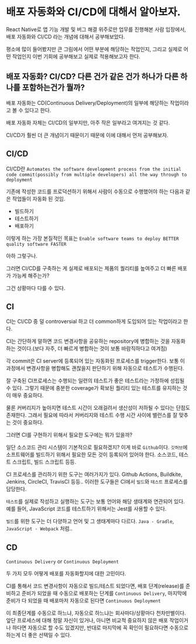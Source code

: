 # 배포 자동화와 CI/CD에 대해서 알아보자.

React Native로 앱 기능 개발 및 버그 해결 위주로만 업무를 진행해본 사람 입장에서, 배포 자동화와 CI/CD 라는 개념에 대해서 공부해보았다.

평소에 많이 들어봤지만 큰 그림에서 어떤 부분에 해당하는 작업인지, 그리고 실제로 어떤 작업인지 이번 기회에 공부해보고 실제로 적용해보고자 한다.

## 배포 자동화? CI/CD? 다른 건가 같은 건가 하나가 다른 하나를 포함하는건가 뭘까?

배포 자동화는 CD(Continuous Delivery/Deployment)의 일부에 해당하는 작업이라고 볼 수 있다고 한다.

배포 자동화 자체는 CI/CD의 일부지만, 아주 작은 일부라고 여겨지는 것 같다.

CI/CD가 훨씬 더 큰 개념이기 때문이기 때문에 이에 대해서 먼저 공부해보자.

## CI/CD

CI/CD란 `Automates the software development process from the initial code commit(possibly from multiple developers) all the way through to deployment`

기존에 작성한 코드를 프로덕션하기 위해서 사람이 수동으로 수행했어야 하는 다음과 같은 작업들이 자동화 된 것임.

- 빌드하기
- 테스트하기
- 배포하기

이렇게 하는 가장 본질적인 목표는 `Enable software teams to deploy BETTER quality software FASTER`

아하 그렇구나.

그러면 CI/CD를 구축하는 게 실제로 배포되는 제품의 퀄리티를 높여주고 더 빠른 배포가 가능케 해주는가?

그건 상황마다 다를 수 있다.

## CI

CI는 CI/CD 중 덜 controversial 하고 더 common하게 도입되어 있는 작업이라고 한다.

CI는 간단하게 말하면 코드 변경사항을 공유하는 repository에 병합하는 것을 자동화 하는 것이다.(보다 자주, 더 빠르게 병합하는 것이 보통 바람직하다고 여겨짐)

각 commit은 CI server에 등록되어 있는 자동화된 프로세스를 trigger한다. 보통 이 과정에서 변경사항을 병합해도 괜찮을지 판단하기 위해 자동으로 테스트가 수행된다.

잘 구축된 CI프로세스는 수행되는 일련의 테스트가 좋은 테스트라는 가정하에 성립될 수 있다. 그렇기 때문에 충분한 coverage가 확보된 퀄리티 있는 테스트를 유지하는 것이 매우 중요하다.

물론 커버리지가 높아지면 테스트 시간이 오래걸려서 생산성이 저하될 수 있다는 단점도 존재한다. 그래서 필요에 따라서 커버리지와 테스트 수행 시간 사이에 밸런스를 잘 맞추는 것이 중요하다.

그러면 CI를 구현하기 위해서 필요한 도구에는 뭐가 있을까?

일단 소스코드 관리 시스템이 기본적으로 필요하겠지? 이게 바로 `Github`이다. `깃허브`에 소프트웨어를 빌드하기 위해서 필요한 모든 것이 등록되어 있어야 한다. 소스코드, 테스트 스크립트, 빌드 스크립트 등등.

CI 프로세스를 관리하기 위한 도구는 여러가지가 있다. Github Actions, Buildkite, Jenkins, CircleCI, TravisCI 등등.. 이러한 도구들은 CI에서 `빌드`와 `테스트` 프로세스를 담당한다.

`테스트`를 실제로 작성하고 실행하는 도구는 보통 언어와 해당 생태계와 연관되어 있다. 예를 들어, JavaScript 코드를 테스트하기 위해서는 Jest를 사용할 수 있다.

`빌드`를 위한 도구는 더 다양하고 언어 및 그 생태계마다 다르다. `Java - Gradle`, `JavaScript - Webpack` 처럼..

## CD

`Continuous Delivery` or `Continuous Deployment`

두 가지 모두 어떻게 배포를 자동화할지에 대한 고민이다.

CI를 통해서 코드 변경사항이 자동으로 빌드/테스트 되었다면, 배포 단계(release)를 준비하고 준비가 되었을 때 수동으로 배포하는 단계를 `Continuous Delivery`, 마지막에 준비가 다 되었을 때 배포마저 자동으로 된다면 `Continuous Deployment`

이 최종단계를 수동으로 하느냐, 자동으로 하느냐는 회사마다/상황마다 천차만별이다. 앞단 프로세스에 대해 정말 자신이 있거나, 아니면 비교적 중요하지 않은 배포 작업이거나 하다면 자동으로 할 수도 있겠지만, 반대로 마지막에 꼭 확인이 필요하다면 수동으로 하는게 더 좋은 선택일 수 있다.
